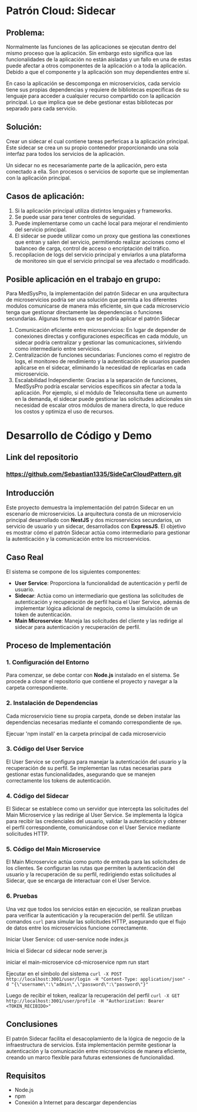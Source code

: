# Patrón Cloud: Sidecar
## Problema:
Normalmente las funciones de las aplicaciones se ejecutan dentro del mismo proceso que la aplicación. Sin embargo esto significa que las funcionalidades de la aplicación no están aisladas y un fallo en una de estas puede afectar a otros componentes de la aplicación o a toda la aplicación. Debido a que el componente y la aplicación son muy dependientes entre sí.

En caso la aplicación se descomponga en microservicios, cada servicio tiene sus propias dependencias y requiere de bibliotecas específicas de su lenguaje para acceder a cualquier recurso compartido con la aplicación principal. Lo que implica que se debe gestionar estas bibliotecas por separado para cada servicio. 


## Solución:
Crear un sidecar el cual contiene tareas perfericas a la aplicación principal. Este sidecar se crea un su propio contenedor proporcionando una sola interfaz para todos los servicios de la aplicación.

Un sidecar no es necesariamente parte de la aplicación, pero esta conectado a ella. Son procesos o servicios de soporte que se implementan con la aplicación principal.

## Casos de aplicación:
 1. Si la aplicación principal utiliza distintos lenguajes y frameworks.
2. Se puede usar para tener controles de seguridad.
3. Puede implementarse como un caché local para mejorar el rendimiento del servicio principal.
4. El sidecar se puede utilizar como un proxy que gestiona las conextiones que entran y salen del servicio, permitiendo realizar acciones como el balanceo de carga, control de acceso o encriptación del tráfico.
5. recopilacion de logs del servicio principal y enviarlos a una plataforma de monitoreo sin que el servicio principal se vea afectado o modificado.


## Posible aplicación en el trabajo en grupo:

Para MedSysPro, la implementación del patrón Sidecar en una arquitectura de microservicios podría ser una solución que permita a los diferentes modulos comunicarse de manera más eficiente, sin que cada microservicio tenga que gestionar directamente las dependencias o funciones secundarias. 
Algunas formas en que se podría aplicar el patrón Sidecar
1. Comunicación eficiente entre microservicios: En lugar de depender de conexiones directas y configuraciones específicas en cada módulo, un sidecar podría centralizar y gestionar las comunicaciones, siriviendo como intermediario entre servicios.
2. Centralización de funciones secundarias: Funciones como el registro de logs, el monitoreo de rendimiento y la autenticación de usuarios pueden aplicarse en el sidecar, eliminando la necesidad de replicarlas en cada microservicio.
3. Escalabilidad Independiente: Gracias a la separación de funciones, MedSysPro podría escalar servicios específicos sin afectar a toda la aplicación. Por ejemplo, si el módulo de Teleconsulta tiene un aumento en la demanda, el sidecar puede gestionar las solicitudes adicionales sin necesidad de escalar otros módulos de manera directa, lo que reduce los costos y optimiza el uso de recursos.

# Desarrollo de Código y Demo


## Link del repositorio
### https://github.com/Sebastian1335/SideCarCloudPattern.git

## Introducción

Este proyecto demuestra la implementación del patrón Sidecar en un escenario de microservicios. La arquitectura consta de un microservicio principal desarrollado con **NestJS** y dos microservicios secundarios, un servicio de usuario y un sidecar, desarrollados con **ExpressJS**. El objetivo es mostrar cómo el patrón Sidecar actúa como intermediario para gestionar la autenticación y la comunicación entre los microservicios.

## Caso Real

El sistema se compone de los siguientes componentes:

- **User Service**: Proporciona la funcionalidad de autenticación y perfil de usuario.
- **Sidecar**: Actúa como un intermediario que gestiona las solicitudes de autenticación y recuperación de perfil hacia el User Service, además de implementar lógica adicional de negocio, como la simulación de un token de autenticación.
- **Main Microservice**: Maneja las solicitudes del cliente y las redirige al sidecar para autenticación y recuperación de perfil.

## Proceso de Implementación

### 1. Configuración del Entorno

Para comenzar, se debe contar con **Node.js** instalado en el sistema. Se procede a clonar el repositorio que contiene el proyecto y navegar a la carpeta correspondiente.

### 2. Instalación de Dependencias

Cada microservicio tiene su propia carpeta, donde se deben instalar las dependencias necesarias mediante el comando correspondiente de `npm`.

Ejecuar 'npm install' en la carpeta principal de cada microservicio

### 3. Código del User Service

El User Service se configura para manejar la autenticación del usuario y la recuperación de su perfil. Se implementan las rutas necesarias para gestionar estas funcionalidades, asegurando que se manejen correctamente los tokens de autenticación.

### 4. Código del Sidecar

El Sidecar se establece como un servidor que intercepta las solicitudes del Main Microservice y las redirige al User Service. Se implementa la lógica para recibir las credenciales del usuario, validar la autenticación y obtener el perfil correspondiente, comunicándose con el User Service mediante solicitudes HTTP.

### 5. Código del Main Microservice

El Main Microservice actúa como punto de entrada para las solicitudes de los clientes. Se configuran las rutas que permiten la autenticación del usuario y la recuperación de su perfil, redirigiendo estas solicitudes al Sidecar, que se encarga de interactuar con el User Service.

### 6. Pruebas

Una vez que todos los servicios están en ejecución, se realizan pruebas para verificar la autenticación y la recuperación del perfil. Se utilizan comandos `curl` para simular las solicitudes HTTP, asegurando que el flujo de datos entre los microservicios funcione correctamente.

Iniciar User Service:
cd user-service
node index.js

Inicia el Sidecar
cd sidecar
node server.js

iniciar el main-microservice
cd-microservice
npm run start

Ejecutar en el símbolo del sistema
`curl -X POST http://localhost:3001/user/login -H "Content-Type: application/json" -d "{\"username\":\"admin\",\"password\":\"password\"}"`

Luego de recibir el token, realizar la recuperación del perfil
`curl -X GET http://localhost:3001/user/profile -H "Authorization: Bearer <TOKEN_RECIBIDO>"`

## Conclusiones

El patrón Sidecar facilita el desacoplamiento de la lógica de negocio de la infraestructura de servicios. Esta implementación permite gestionar la autenticación y la comunicación entre microservicios de manera eficiente, creando un marco flexible para futuras extensiones de funcionalidad.

## Requisitos

- Node.js
- npm
- Conexión a Internet para descargar dependencias


